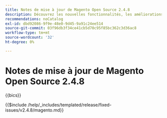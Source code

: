 ```yaml
---
title: Notes de mise à jour de Magento Open Source 2.4.8
description: Découvrez les nouvelles fonctionnalités, les améliorations, les correctifs et les problèmes connus de la version 2.4.8 de Magento Open Source.
recommendations: noCatalog
exl-id: dbd92086-9f9e-48e0-9d45-9a91c24ee514
source-git-commit: 03f96db3f34ce41cb5d70c95f85bc362c3d36ac8
workflow-type: tm+mt
source-wordcount: '32'
ht-degree: 0%

---
```


# Notes de mise à jour de Magento Open Source 2.4.8

{{bics}}

{{$include /help/_includes/templated/release/fixed-issues/v2.4.8/magento.md}}
